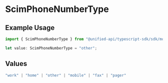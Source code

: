 # ScimPhoneNumberType

## Example Usage

```typescript
import { ScimPhoneNumberType } from "@unified-api/typescript-sdk/sdk/models/shared";

let value: ScimPhoneNumberType = "other";
```

## Values

```typescript
"work" | "home" | "other" | "mobile" | "fax" | "pager"
```